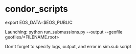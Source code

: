 # condor_scripts

export EOS_DATA=$EOS_PUBLIC

Launching: python run_submussions.py --output <NAME-OF-THE-OUTPUT-DIRECTORY> --geofile geofiles/<FILENAME.root>
  
Don't forget to specify logs, output, and error in sim.sub script
